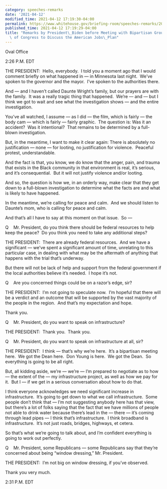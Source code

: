 ```yaml
---
category: speeches-remarks
date: '2021-04-12'
modified_time: 2021-04-12 17:19:30-04:00
permalink: https://www.whitehouse.gov/briefing-room/speeches-remarks/2021/04/12/remarks-by-president-biden-before-meeting-with-bipartisan-group-of-members-of-congress-to-discuss-the-american-jobs-plan/
published_time: 2021-04-12 17:19:29-04:00
title: "Remarks by President\_Biden before Meeting with Bipartisan Group of Members\
  \ of Congress to Discuss the American Jobs\_Plan"
---
```

 
Oval Office

2:26 P.M. EDT

THE PRESIDENT:  Hello, everybody.  I told you a moment ago that I would
comment briefly on what happened in — in Minnesota last night.  We’ve
spoken to the governor and the mayor.  I’ve spoken to the authorities
there. 

And — and I haven’t called Daunte Wright’s family, but our prayers are
with the family.  It was a really tragic thing that happened.  We’re —
and — but I think we got to wait and see what the investigation shows —
and the entire investigation. 

You’ve all watched, I assume — as I did — the film, which is fairly —
the body cam — which is fairly — fairly graphic.  The question is: Was
it an accident?  Was it intentional?  That remains to be determined by a
full-blown investigation. 

But, in the meantime, I want to make it clear again: There is absolutely
no justification — none — for looting, no justification for violence. 
Peaceful protest, understandable. 

And the fact is that, you know, we do know that the anger, pain, and
trauma that exists in the Black community in that environment is real,
it’s serious, and it’s consequential.  But it will not justify violence
and/or looting. 

And so, the question is how we, in an orderly way, make clear that they
get down to a full-blown investigation to determine what the facts are
and what is likely to have happened. 

In the meantime, we’re calling for peace and calm.  And we should listen
to Daunte’s mom, who is calling for peace and calm. 

And that’s all I have to say at this moment on that issue.  So —

Q    Mr. President, do you think there should be federal resources to
help keep the peace?  Do you think you need to take any additional
steps?

THE PRESIDENT:  There are already federal resources.  And we have a
significant — we’ve spent a significant amount of time, unrelating to
this particular case, in dealing with what may be the aftermath of
anything that happens with the trial that’s underway. 

But there will not be lack of help and support from the federal
government if the local authorities believe it’s needed.  I hope it’s
not.

Q    Are you concerned things could be on a razor’s edge, sir?

THE PRESIDENT:  I’m not going to speculate now.  I’m hopeful that there
will be a verdict and an outcome that will be supported by the vast
majority of the people in the region.  And that’s my expectation and
hope. 

Thank you.

Q    Mr. President, do you want to speak on infrastructure? 

THE PRESIDENT:  Thank you.  Thank you. 

Q    Mr. President, do you want to speak on infrastructure at all, sir?

THE PRESIDENT:  I think — that’s why we’re here.  It’s a bipartisan
meeting here.  We got the Dean here.  Don Young is here.  We got the
Dean.  So everything is going to be all right. 

But, all kidding aside, we’re — we’re — I’m prepared to negotiate as to
how — the extent of the — my infrastructure project, as well as how we
pay for it.  But I — if we get in a serious conversation about how to do
that. 

I think everyone acknowledges we need significant increase in
infrastructure.  It’s going to get down to what we call infrastructure. 
Some people don’t think that — I’m not suggesting anybody here has that
view, but there’s a lot of folks saying that the fact that we have
millions of people not able to drink water because there’s lead in the —
there — it’s coming through lead pipes — I think that’s infrastructure. 
I think broadband is infrastructure.  It’s not just roads, bridges,
highways, et cetera. 

So that’s what we’re going to talk about, and I’m confident everything
is going to work out perfectly.

Q    Mr. President, some Republicans — some Republicans say that they’re
concerned about being “window dressing,” Mr. President.

THE PRESIDENT:  I’m not big on window dressing, if you’ve observed. 

Thank you very much. 

2:31 P.M. EDT
